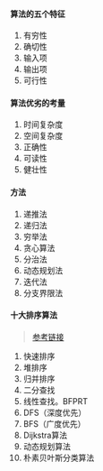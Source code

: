 #### 算法的五个特征

1. 有穷性
2. 确切性
3. 输入项
4. 输出项
5. 可行性

#### 算法优劣的考量

1. 时间复杂度
2. 空间复杂度
3. 正确性
4. 可读性
5. 健壮性

#### 方法

1. 递推法
2. 递归法
3. 穷举法
4. 贪心算法
5. 分治法
6. 动态规划法
7. 迭代法
8. 分支界限法

#### 十大排序算法

> [参考链接](http://www.lupaworld.com/article-242544-2.html)

1. 快速排序
2. 堆排序
3. 归并排序
4. 二分查找
5. 线性查找。BFPRT
6. DFS（深度优先）
7. BFS（广度优先）
8. Dijkstra算法
9. 动态规划算法
10. 朴素贝叶斯分类算法



